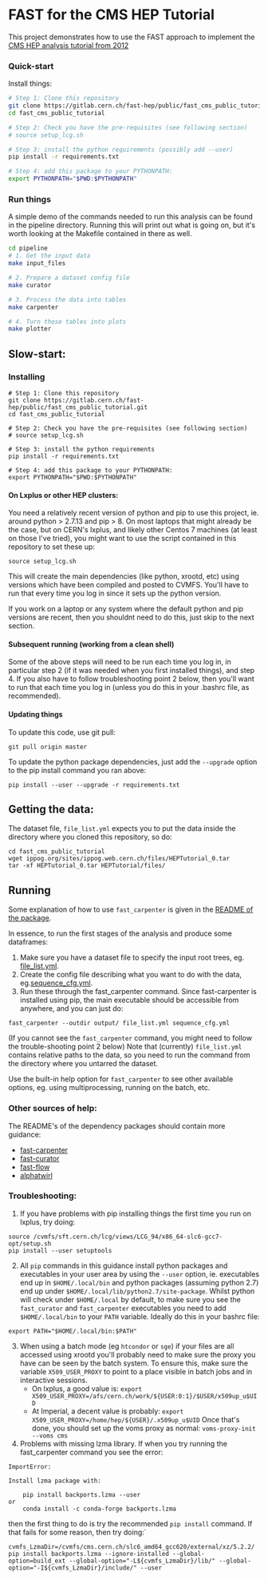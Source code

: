 # FAST for the CMS HEP Tutorial
This project demonstrates how to use the FAST approach to implement the [CMS HEP analysis tutorial from 2012](http://ippog.org/resources/2012/cms-hep-tutorial)
### Quick-start
Install things:
```bash
# Step 1: Clone this repository
git clone https://gitlab.cern.ch/fast-hep/public/fast_cms_public_tutorial.git
cd fast_cms_public_tutorial

# Step 2: Check you have the pre-requisites (see following section)
# source setup_lcg.sh

# Step 3: install the python requirements (possibly add --user)
pip install -r requirements.txt

# Step 4: add this package to your PYTHONPATH:
export PYTHONPATH="$PWD:$PYTHONPATH"
```

### Run things
A simple demo of the commands needed to run this analysis can be found in the pipeline directory.
Running this will print out what is going on, but it's worth looking at the Makefile contained in there as well.
```bash
cd pipeline
# 1. Get the input data
make input_files

# 2. Prepare a dataset config file
make curator

# 3. Process the data into tables
make carpenter

# 4. Turn those tables into plots
make plotter
```

## Slow-start:
### Installing
```
# Step 1: Clone this repository
git clone https://gitlab.cern.ch/fast-hep/public/fast_cms_public_tutorial.git
cd fast_cms_public_tutorial

# Step 2: Check you have the pre-requisites (see following section)
# source setup_lcg.sh

# Step 3: install the python requirements
pip install -r requirements.txt

# Step 4: add this package to your PYTHONPATH:
export PYTHONPATH="$PWD:$PYTHONPATH"
```

#### On Lxplus or other HEP clusters:
You need a relatively recent version of python and pip to use this project, ie.
around python > 2.7.13 and pip > 8.  On most laptops that might already be the case,
but on CERN's lxplus, and likely other Centos 7 machines (at least on those I've tried), you might want to use the script contained in this repository to set these up:
```
source setup_lcg.sh
```
This will create the main dependencies (like python, xrootd, etc) using versions which have been compiled and posted to CVMFS.
You'll have to run that every time you log in since it sets up the python version.

If you work on a laptop or any system where the default python and pip versions are recent, then you shouldnt need to do this, just skip to the next section.


#### Subsequent running (working from a clean shell)
Some of the above steps will need to be run each time you log in, in particular step 2 (if it was needed when you first installed things), and step 4.
If you also have to follow troubleshooting point 2 below, then you'll want to run that each time you log in (unless you do this in your .bashrc file, as recommended).

#### Updating things
To update this code, use git pull:
```
git pull origin master
```
To update the python package dependencies, just add the `--upgrade` option to the pip install command you ran above:
```
pip install --user --upgrade -r requirements.txt
```

## Getting the data:
The dataset file, `file_list.yml` expects you to put the data inside the directory where you cloned this repository, so do:
```
cd fast_cms_public_tutorial
wget ippog.org/sites/ippog.web.cern.ch/files/HEPTutorial_0.tar
tar -xf HEPTutorial_0.tar HEPTutorial/files/
```

## Running
Some explanation of how to use `fast_carpenter` is given in the [README of the package](https://gitlab.cern.ch/fast-hep/public/fast-carpenter/blob/master/README.md).

In essence, to run the first stages of the analysis and produce some dataframes:
1. Make sure you have a dataset file to specify the input root trees, eg. [file_list.yml](https://gitlab.cern.ch/fast-hep/public/fast_cms_public_tutorial.git/tree/master/file_list.yml).
2. Create the config file describing what you want to do with the data, eg.[sequence_cfg.yml](https://gitlab.cern.ch/fast-hep/public/fast_cms_public_tutorial.git/tree/master/sequence_cfg.yml). 
3. Run these through the fast_carpenter command.  Since fast-carpenter is installed using pip, the main executable should be accessible from anywhere, and you can just do:
```
fast_carpenter --outdir output/ file_list.yml sequence_cfg.yml
```
(If you cannot see the `fast_carpenter` command, you might need to follow the trouble-shooting point 2 below)
Note that (currently) `file_list.yml` contains relative paths to the data, so you need to run the command from the directory where you untarred the dataset.

Use the built-in help option for `fast_carpenter` to see other available options, eg. using multiprocessing, running on the batch, etc.

### Other sources of help:
The README's of the dependency packages should contain more guidance:
 * [fast-carpenter](https://gitlab.cern.ch/fast-hep/public/fast-carpenter/blob/master/README.md)
 * [fast-curator](https://gitlab.cern.ch/fast-hep/public/fast-curator/blob/master/README.md)
 * [fast-flow](https://gitlab.cern.ch/fast-hep/public/fast-flow/blob/master/README.md)
 * [alphatwirl](https://github.com/alphatwirl/alphatwirl)

###  Troubleshooting:
1. If you have problems with pip installing things the first time you run on lxplus, try doing:
```
source /cvmfs/sft.cern.ch/lcg/views/LCG_94/x86_64-slc6-gcc7-opt/setup.sh
pip install --user setuptools
```
2. All `pip` commands in this guidance install python packages and executables in your user area by using the `--user` option, ie. executables end up in `$HOME/.local/bin`  and python packages (assuming python 2.7) end up under `$HOME/.local/lib/python2.7/site-package`.  Whilst python will check under `$HOME/.local` by default, to make sure you see the `fast_curator` and `fast_carpenter` executables you need to add `$HOME/.local/bin` to your `PATH` variable.  Ideally do this in your bashrc file:
```
export PATH="$HOME/.local/bin:$PATH"
```
3. When using a batch mode (eg `htcondor` or `sge`) if your files are all accessed using xrootd you'll probably need to
  make sure the proxy you have can be seen by the batch system.  To ensure this, make sure the variable
  `X509_USER_PROXY` to point to a place visible in batch jobs and in interactive sessions.
   - On lxplus, a good value is: `export X509_USER_PROXY=/afs/cern.ch/work/${USER:0:1}/$USER/x509up_u$UID`
   - At Imperial, a decent value is probably: `export X509_USER_PROXY=/home/hep/${USER}/.x509up_u$UID`
  Once that's done, you should set up the voms proxy as normal: `voms-proxy-init --voms cms`
4. Problems with missing lzma library.  If when you try running the fast_carpenter command you see the error:
```
ImportError: 

Install lzma package with:

    pip install backports.lzma --user
or
    conda install -c conda-forge backports.lzma
```
then the first thing to do is try the recommended `pip install` command.  If that fails for some reason, then try doing:`

```
cvmfs_LzmaDir=/cvmfs/cms.cern.ch/slc6_amd64_gcc620/external/xz/5.2.2/
pip install backports.lzma --ignore-installed --global-option=build_ext --global-option="-L${cvmfs_LzmaDir}/lib/" --global-option="-I${cvmfs_LzmaDir}/include/" --user
```
